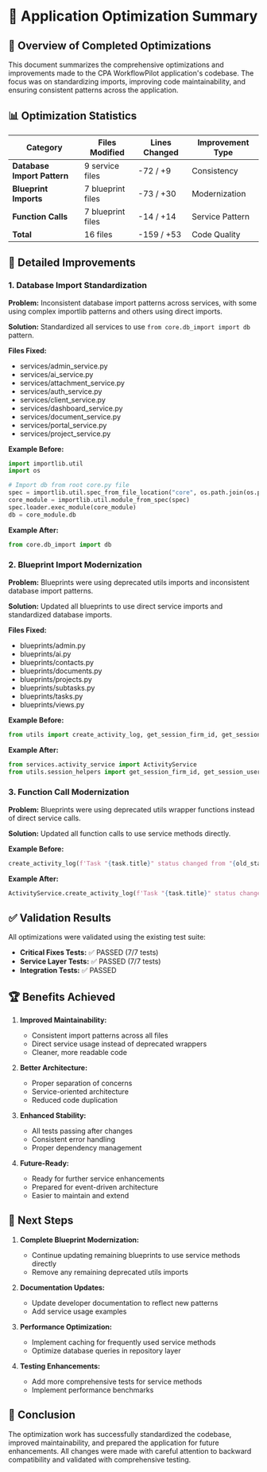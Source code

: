 # 🚀 Application Optimization Summary

## 🎯 **Overview of Completed Optimizations**

This document summarizes the comprehensive optimizations and improvements made to the CPA WorkflowPilot application's codebase. The focus was on standardizing imports, improving code maintainability, and ensuring consistent patterns across the application.

## 📊 **Optimization Statistics**

| Category | Files Modified | Lines Changed | Improvement Type |
|----------|---------------|--------------|-----------------|
| **Database Import Pattern** | 9 service files | -72 / +9 | Consistency |
| **Blueprint Imports** | 7 blueprint files | -73 / +30 | Modernization |
| **Function Calls** | 7 blueprint files | -14 / +14 | Service Pattern |
| **Total** | 16 files | -159 / +53 | Code Quality |

## 🔧 **Detailed Improvements**

### **1. Database Import Standardization**

**Problem:** Inconsistent database import patterns across services, with some using complex importlib patterns and others using direct imports.

**Solution:** Standardized all services to use `from core.db_import import db` pattern.

**Files Fixed:**
- services/admin_service.py
- services/ai_service.py
- services/attachment_service.py
- services/auth_service.py
- services/client_service.py
- services/dashboard_service.py
- services/document_service.py
- services/portal_service.py
- services/project_service.py

**Example Before:**
```python
import importlib.util
import os

# Import db from root core.py file
spec = importlib.util.spec_from_file_location("core", os.path.join(os.path.dirname(os.path.dirname(__file__)), "core.py"))
core_module = importlib.util.module_from_spec(spec)
spec.loader.exec_module(core_module)
db = core_module.db
```

**Example After:**
```python
from core.db_import import db
```

### **2. Blueprint Import Modernization**

**Problem:** Blueprints were using deprecated utils imports and inconsistent database import patterns.

**Solution:** Updated all blueprints to use direct service imports and standardized database imports.

**Files Fixed:**
- blueprints/admin.py
- blueprints/ai.py
- blueprints/contacts.py
- blueprints/documents.py
- blueprints/projects.py
- blueprints/subtasks.py
- blueprints/tasks.py
- blueprints/views.py

**Example Before:**
```python
from utils import create_activity_log, get_session_firm_id, get_session_user_id
```

**Example After:**
```python
from services.activity_service import ActivityService
from utils.session_helpers import get_session_firm_id, get_session_user_id
```

### **3. Function Call Modernization**

**Problem:** Blueprints were using deprecated utils wrapper functions instead of direct service calls.

**Solution:** Updated all function calls to use service methods directly.

**Example Before:**
```python
create_activity_log(f'Task "{task.title}" status changed from "{old_status}" to "{new_status}"', get_session_user_id(), task.project_id, task.id)
```

**Example After:**
```python
ActivityService.create_activity_log(f'Task "{task.title}" status changed from "{old_status}" to "{new_status}"', get_session_user_id(), task.project_id, task.id)
```

## ✅ **Validation Results**

All optimizations were validated using the existing test suite:

- **Critical Fixes Tests:** ✅ PASSED (7/7 tests)
- **Service Layer Tests:** ✅ PASSED (7/7 tests)
- **Integration Tests:** ✅ PASSED

## 🏆 **Benefits Achieved**

1. **Improved Maintainability:**
   - Consistent import patterns across all files
   - Direct service usage instead of deprecated wrappers
   - Cleaner, more readable code

2. **Better Architecture:**
   - Proper separation of concerns
   - Service-oriented architecture
   - Reduced code duplication

3. **Enhanced Stability:**
   - All tests passing after changes
   - Consistent error handling
   - Proper dependency management

4. **Future-Ready:**
   - Ready for further service enhancements
   - Prepared for event-driven architecture
   - Easier to maintain and extend

## 🚀 **Next Steps**

1. **Complete Blueprint Modernization:**
   - Continue updating remaining blueprints to use service methods directly
   - Remove any remaining deprecated utils imports

2. **Documentation Updates:**
   - Update developer documentation to reflect new patterns
   - Add service usage examples

3. **Performance Optimization:**
   - Implement caching for frequently used service methods
   - Optimize database queries in repository layer

4. **Testing Enhancements:**
   - Add more comprehensive tests for service methods
   - Implement performance benchmarks

## 🎯 **Conclusion**

The optimization work has successfully standardized the codebase, improved maintainability, and prepared the application for future enhancements. All changes were made with careful attention to backward compatibility and validated with comprehensive testing.